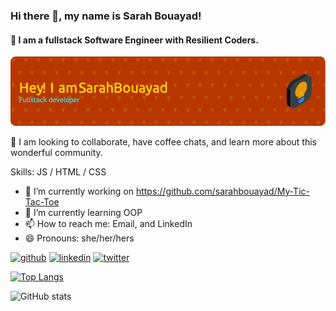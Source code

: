 ### Hi there 👋, my name is Sarah Bouayad!
#### 👀 I am a fullstack Software Engineer with Resilient Coders. 

![Header](./github-header-image.png)


💞️ I am looking to collaborate, have coffee chats, and learn more about this wonderful community. 


Skills: JS / HTML / CSS

- 🔭 I’m currently working on https://github.com/sarahbouayad/My-Tic-Tac-Toe 
- 🌱 I’m currently learning OOP 
- 📫 How to reach me: Email, and LinkedIn  
- 😄 Pronouns: she/her/hers 


[<img src='https://cdn.jsdelivr.net/npm/simple-icons@3.0.1/icons/github.svg' alt='github' height='40'>](https://github.com/sarahbouayad)  [<img src='https://cdn.jsdelivr.net/npm/simple-icons@3.0.1/icons/linkedin.svg' alt='linkedin' height='40'>](https://www.linkedin.com/in/https://www.linkedin.com/in/sarahbouayad//)  [<img src='https://cdn.jsdelivr.net/npm/simple-icons@3.0.1/icons/twitter.svg' alt='twitter' height='40'>](https://twitter.com/https://twitter.com/sarahbouayad)  

[![Top Langs](https://github-readme-stats.vercel.app/api/top-langs/?username=sarahbouayad)](https://github.com/anuraghazra/github-readme-stats)

![GitHub stats](https://github-readme-stats.vercel.app/api?username=sarahbouayad&show_icons=true)  

